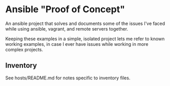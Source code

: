 # Ansible "Proof of Concept"

An ansible project that solves and documents some of the issues I've faced while using ansible, vagrant, and remote servers together.

Keeping these examples in a simple, isolated project lets me refer to known working examples, in case I ever have issues while working in more complex projects.

## Inventory

See hosts/README.md for notes specific to inventory files.
